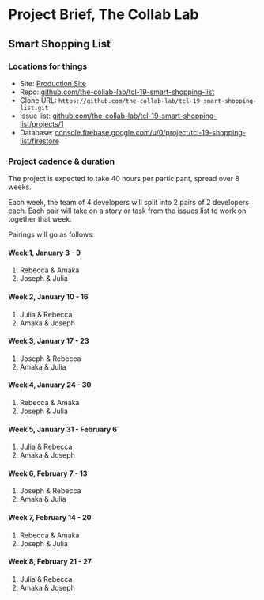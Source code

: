 # Project Brief, The Collab Lab

## Smart Shopping List

### Locations for things

- Site: [Production Site](https://tcl-19-smart-shopping-list-2.web.app)
- Repo: [github.com/the-collab-lab/tcl-19-smart-shopping-list](https://github.com/the-collab-lab/tcl-19-smart-shopping-list)
- Clone URL: `https://github.com/the-collab-lab/tcl-19-smart-shopping-list.git`
- Issue list: [github.com/the-collab-lab/tcl-19-smart-shopping-list/projects/1](https://github.com/the-collab-lab/tcl-19-smart-shopping-list/projects/1)
- Database: [console.firebase.google.com/u/0/project/tcl-19-shopping-list/firestore](https://console.firebase.google.com/u/0/project/tcl-19-shopping-list/firestore)

### Project cadence & duration

The project is expected to take 40 hours per participant, spread over 8 weeks.

Each week, the team of 4 developers will split into 2 pairs of 2 developers each. Each pair will take on a story or task from the issues list to work on together that week.

Pairings will go as follows:

#### Week 1, January 3 - 9

1. Rebecca & Amaka
2. Joseph & Julia

#### Week 2, January 10 - 16

1. Julia & Rebecca
2. Amaka & Joseph

#### Week 3, January 17 - 23

1. Joseph & Rebecca
2. Amaka & Julia

#### Week 4, January 24 - 30

1. Rebecca & Amaka
2. Joseph & Julia

#### Week 5, January 31 - February 6

1. Julia & Rebecca
2. Amaka & Joseph

#### Week 6, February 7 - 13

1. Joseph & Rebecca
2. Amaka & Julia

#### Week 7, February 14 - 20

1. Rebecca & Amaka
2. Joseph & Julia

#### Week 8, February 21 - 27

1. Julia & Rebecca
2. Amaka & Joseph
